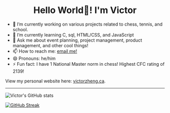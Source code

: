<h1 align="center"> Hello World👋! I'm Victor  </h1>


- 🔭 I’m currently working on various projects related to chess, tennis, and school. 
- 🌱 I’m currently learning C, sql, HTML/CSS, and JavaScript
- 💬 Ask me about event planning, project management, product management, and other cool things! 
- 📫 How to reach me: [email me!](mailto:victork.zheng@mail.utoronto.ca) 
- 😄 Pronouns: he/him
- ⚡ Fun fact: I have 1 National Master norm in chess! Highest CFC rating of 2139! 

View my personal website here: [victorzheng.ca](https://victorzheng.ca/). 

---

![Victor's GitHub stats](https://github-readme-stats.vercel.app/api?username=victor-zheng-codes&show_icons=true&theme=dark) 

[![GitHub Streak](https://streak-stats.demolab.com/?user=victor-zheng-codes&theme=dark)](https://git.io/streak-stats)
